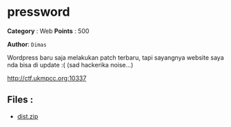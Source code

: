 # pressword

**Category** : Web
**Points** : 500

**Author**: `Dimas`

Wordpress baru saja melakukan patch terbaru, tapi sayangnya website saya nda bisa di update :( (sad hackerika noise...)


http://ctf.ukmpcc.org:10337

## Files : 
 - [dist.zip](./dist.zip)


